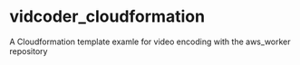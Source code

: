 vidcoder_cloudformation
=======================

A Cloudformation template examle for video encoding with the aws_worker repository